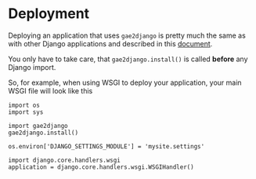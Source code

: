 # Deployment #

Deploying an application that uses `gae2django` is pretty much the same as with
other Django applications and described in this [document](http://docs.djangoproject.com/en/dev/howto/deployment/).

You only have to take care, that `gae2django.install()` is called **before** any Django import.

So, for example, when using WSGI to deploy your application, your main WSGI file will look like this

```
import os
import sys

import gae2django
gae2django.install()

os.environ['DJANGO_SETTINGS_MODULE'] = 'mysite.settings'

import django.core.handlers.wsgi
application = django.core.handlers.wsgi.WSGIHandler()

```